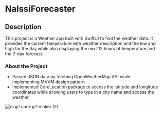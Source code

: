# NalssiForecaster

## Description
This project is a Weather app built with SwiftUI to find the weather data. It provides the current temperature with weather description and the low and high for the day while also displaying the  next 12 hours of temperature and the 7-day forecast.

### About the Project
- Parsed JSON data by fetching OpenWeatherMap API while implementing MVVM design pattern
- Implemented CoreLocation package to access the latitude and longitude coordinates while allowing users to type in a city name and access the weather



![ezgif com-gif-maker (2)](https://user-images.githubusercontent.com/80538229/171500500-bd0c7553-c4ba-4f2c-97bb-755cf42c86fe.gif)


